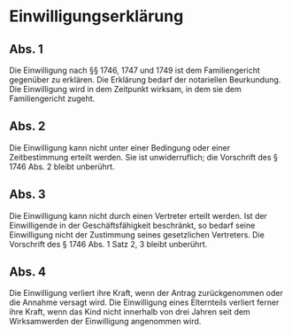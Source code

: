 # Einwilligungserklärung



## Abs. 1

 Die Einwilligung nach §§ 1746, 1747 und 1749 ist dem Familiengericht gegenüber zu erklären. Die Erklärung bedarf der notariellen Beurkundung. Die Einwilligung wird in dem Zeitpunkt wirksam, in dem sie dem Familiengericht zugeht.

## Abs. 2

 Die Einwilligung kann nicht unter einer Bedingung oder einer Zeitbestimmung erteilt werden. Sie ist unwiderruflich; die Vorschrift des § 1746 Abs. 2 bleibt unberührt.

## Abs. 3

 Die Einwilligung kann nicht durch einen Vertreter erteilt werden. Ist der Einwilligende in der Geschäftsfähigkeit beschränkt, so bedarf seine Einwilligung nicht der Zustimmung seines gesetzlichen Vertreters. Die Vorschrift des § 1746 Abs. 1 Satz 2, 3 bleibt unberührt.

## Abs. 4

 Die Einwilligung verliert ihre Kraft, wenn der Antrag zurückgenommen oder die Annahme versagt wird. Die Einwilligung eines Elternteils verliert ferner ihre Kraft, wenn das Kind nicht innerhalb von drei Jahren seit dem Wirksamwerden der Einwilligung angenommen wird. 

